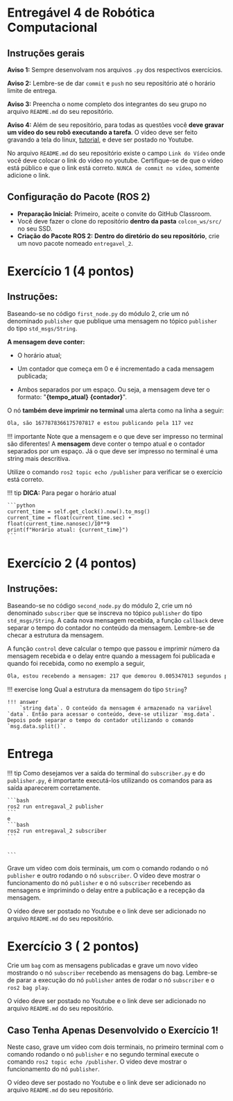 # Entregável 4 de Robótica Computacional

## Instruções gerais

**Aviso 1:** Sempre desenvolvam nos arquivos `.py` dos respectivos exercícios.

**Aviso 2:** Lembre-se de dar `commit` e `push` no seu repositório até o horário limite de entrega.

**Aviso 3:** Preencha o nome completo dos integrantes do seu grupo no arquivo `README.md` do seu repositório.

**Aviso 4:** Além de seu repositório, para todas as questões você **deve gravar um vídeo do seu robô executando a tarefa**. O vídeo deve ser feito gravando a tela do linux, [tutorial](https://insper.github.io/robotica-computacional/screen_record/), e deve ser postado no Youtube. 

No arquivo `README.md` do seu repositório existe o campo `Link do Vídeo` onde você deve colocar o link do video no youtube. Certifique-se de que o vídeo está público e que o link está correto. `NUNCA de commit no vídeo`, somente adicione o link.

## Configuração do Pacote (ROS 2)

- **Preparação Inicial:** Primeiro, aceite o convite do GitHub Classroom.
- Você deve fazer o clone do repositório **dentro da pasta** `colcon_ws/src/` no seu SSD.
- **Criação do Pacote ROS 2:** **Dentro do diretório do seu repositório**, crie um novo pacote nomeado `entregavel_2`.

# Exercício 1 (4 pontos)

## Instruções:
Baseando-se no código `first_node.py` do módulo 2, crie um nó denominado `publisher` que publique uma mensagem no tópico `publisher` do tipo `std_msgs/String`. 

**A mensagem deve conter:**

* O horário atual;

* Um contador que começa em 0 e é incrementado a cada mensagem publicada;

* Ambos separados por um espaço. Ou seja, a mensagem deve ter o formato: "**{tempo_atual}** **{contador}**".

O nó **também deve imprimir no terminal** uma alerta como na linha a seguir:

```bash
Ola, são 1677878366175707817 e estou publicando pela 117 vez
```

!!! importante
    Note que a mensagem e o que deve ser impresso no terminal são diferentes!
    A **mensagem** deve conter o tempo atual e o contador separados por um espaço. Já o que deve ser impresso no terminal é uma string mais descritiva.

Utilize o comando `ros2 topic echo /publisher` para verificar se o exercício está correto.

!!! tip
    **DICA:** Para pegar o horário atual

    ```python 
    current_time = self.get_clock().now().to_msg()
    current_time = float(current_time.sec) + float(current_time.nanosec)/10**9
    print(f"Horário atual: {current_time}")
    ```

# Exercício 2 (4 pontos)

## Instruções:
Baseando-se no código `second_node.py` do módulo 2, crie um nó denominado `subscriber` que se inscreva no tópico `publisher` do tipo `std_msgs/String`. A cada nova mensagem recebida, a função `callback` deve separar o tempo do contador no conteúdo da mensagem. Lembre-se de checar a estrutura da mensagem.

A função `control` deve calcular o tempo que passou e imprimir número da mensagem recebida e o delay entre quando a messagem foi publicada e quando foi recebida, como no exemplo a seguir,

```bash
Ola, estou recebendo a mensagem: 217 que demorou 0.005347013 segundos para ser recebida
```

!!! exercise long 
    Qual a estrutura da mensagem do tipo `String`?

    !!! answer
        `string data`. O conteúdo da mensagem é armazenado na variável `data`. Então para acessar o conteúdo, deve-se utilizar `msg.data`. Depois pode separar o tempo do contador utilizando o comando `msg.data.split()`.

# Entrega

!!! tip
    Como desejamos ver a saída do terminal do `subscriber.py` e do `publisher.py`, é importante executá-los utilizando os comandos para as saída aparecerem corretamente.
    
    ```bash
    ros2 run entregaval_2 publisher
    ```
    e
    ```bash
    ros2 run entregaval_2 subscriber
    ```

   
    ```

Grave um vídeo com dois terminais, um com o comando rodando o nó `publisher` e outro rodando o nó `subscriber`. O vídeo deve mostrar o funcionamento do nó `publisher` e o nó `subscriber` recebendo as mensagens e imprimindo o delay entre a publicação e a recepção da mensagem.

O vídeo deve ser postado no Youtube e o link deve ser adicionado no arquivo `README.md` do seu repositório.

# Exercício 3 ( 2 pontos)
Crie um `bag` com as mensagens publicadas e grave um novo vídeo mostrando o nó `subscriber` recebendo as mensagens do bag. Lembre-se de parar a execução do nó `publisher` antes de rodar o nó `subscriber` e o `ros2 bag play`.

O vídeo deve ser postado no Youtube e o link deve ser adicionado no arquivo `README.md` do seu repositório.


## Caso Tenha Apenas Desenvolvido o Exercício 1!

Neste caso, grave um vídeo com dois terminais, no primeiro terminal com o comando rodando o nó `publisher` e no segundo terminal execute o comando `ros2 topic echo /publisher`. O vídeo deve mostrar o funcionamento do nó `publisher`.

O vídeo deve ser postado no Youtube e o link deve ser adicionado no arquivo `README.md` do seu repositório.

